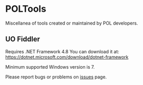 # POLTools

Miscellanea of tools created or maintained by POL developers.

## UO Fiddler

Requires .NET Framework 4.8
You can download it at: <https://dotnet.microsoft.com/download/dotnet-framework>

Minimum supported Windows version is 7.

Please report bugs or problems on [issues](https://github.com/polserver/poltools/issues) page.
